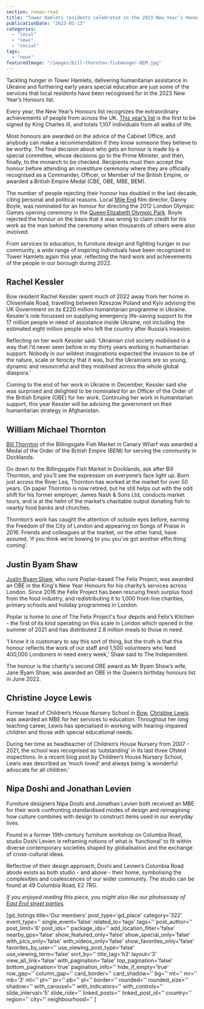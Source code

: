 ```yaml
---
section: roman-road
title: "Tower Hamlets residents celebrated in the 2023 New Year’s Honours list"
publicationDate: "2023-01-13"
categories: 
  - "local"
  - "news"
  - "social"
tags: 
  - "news"
featuredImage: "/images/bill-thornton-fishmonger-BEM.jpg"
---
```


Tackling hunger in Tower Hamlets, delivering humanitarian assistance in Ukraine and furthering early years special education are just some of the services that local residents have been recognised for in the 2023 New Year’s Honours list. 

Every year, the New Year’s Honours list recognizes the extraordinary achievements of people from across the UK. [This year’s list](https://www.gov.uk/government/collections/the-new-year-honours-2023) is the first to be signed by King Charles III, and totals 1,107 individuals from all walks of life.

Most honours are awarded on the advice of the Cabinet Office, and anybody can make a recommendation if they know someone they believe to be worthy. The final decision about who gets an honour is made by a special committee, whose decisions go to the Prime Minister, and then, finally, to the monarch to be checked. Recipients must then accept the honour before attending an investiture ceremony where they are officially recognised as a Commander, Officer, or Member of the British Empire, or awarded a British Empire Medal (CBE, OBE, MBE, BEM). 

The number of people rejecting their honour has doubled in the last decade, citing personal and political reasons. Local [Mile End](https://romanroadlondon.com/eco-pavilion-mile-end-park-history/) film director, Danny Boyle, was nominated for an honour for directing the 2012 London Olympic Games opening ceremony in the [Queen Elizabeth Olympic Park](https://romanroadlondon.com/phil-verney-photos-the-orbit-queen-elizabeth-olympic-park/). Boyle rejected the honour on the basis that it was wrong to claim credit for his work as the man behind the ceremony when thousands of others were also involved. 

From services to education, to furniture design and fighting hunger in our community, a wide range of inspiring individuals have been recognised in Tower Hamlets again this year, reflecting the hard work and achievements of the people in our borough during 2022. 

## Rachel Kessler

Bow resident Rachel Kessler spent much of 2022 away from her home in Chisenhale Road, travelling between Rzeszow Poland and Kyiv advising the UK Government on its £220 million humanitarian programme in Ukraine. Kessler’s role focussed on supplying emergency life-saving support to the 17 million people in need of assistance inside Ukraine, not including the estimated eight million people who left the country after Russia’s invasion. 

Reflecting on her work Kessler said: ‘Ukrainian civil society mobilised in a way that I’d never seen before in my thirty years working in humanitarian support. Nobody in our wildest imaginations expected the invasion to be of the nature, scale or ferocity that it was, but the Ukrainians are so young, dynamic and resourceful and they mobilised across the whole global diaspora.’ 

Coming to the end of her work in Ukraine in December, Kessler said she was surprised and delighted to be nominated for an Officer of the Order of the British Empire (OBE) for her work. Continuing her work in humanitarian support, this year Kessler will be advising the government on their humanitarian strategy in Afghanistan. 

## William Michael Thornton

[Bill Thornton](https://poplarlondon.co.uk/billingsgate-fishmonger-bill-thornton-receives-bem-serving-community-docklands/) of the Billingsgate Fish Market in Canary Wharf was awarded a Medal of the Order of the British Empire (BEM) for serving the community in Docklands. 

Go down to the Billingsgate Fish Market in Docklands, ask after Bill Thornton, and you’ll see the expression on everyone’s face light up. Born just across the River Lea, Thornton has worked at the market for over 50 years. On paper Thornton is now retired, but he still helps out with the odd shift for his former employer, James Nash & Sons Ltd, conducts market tours, and is at the helm of the market’s charitable output donating fish to nearby food banks and churches. 

Thornton’s work has caught the attention of outside eyes before, earning the Freedom of the City of London and appearing on Songs of Praise in 2016. Friends and colleagues at the market, on the other hand, have assured, ‘if you think we’re bowing to you you’ve got another effin thing coming’.

## Justin Byam Shaw

[Justin Byam Shaw](https://poplarlondon.co.uk/justin-byam-shaw-felix-project-charity-receives-obe-kings-honours/), who runs Poplar-based The Felix Project, was awarded an OBE in the King's New Year Honours for his charity’s services across London. Since 2016 the Felix Project has been rescuing fresh surplus food from the food industry, and redistributing it to 1,000 front-line charities, primary schools and holiday programmes in London.

Poplar is home to one of The Felix Project's four depots and Felix’s Kitchen - the first of its kind operating on this scale in London which opened in the summer of 2021 and has distributed 2.8 million meals to those in need. 

‘I know it is customary to say this sort of thing, but the truth is that this honour reflects the work of our staff and 1,500 volunteers who feed 400,000 Londoners in need every week,’ Shaw said to The Independent. 

The honour is the charity's second OBE award as Mr Byam Shaw’s wife, Jane Byam Shaw, was awarded an OBE in the Queen’s birthday honours list in June 2022.

## Christine Joyce Lewis

Former head of Children’s House Nursery School in [Bow](https://romanroadlondon.com/what-is-person-from-bow-called/), [Christine Lewis](https://romanroadlondon.com/christine-joyce-lewis-bow-headteacher-awarded-mbe/) was awarded an MBE for her services to education. Throughout her long teaching career, Lewis has specialised in working with hearing-impaired children and those with special educational needs. 

During her time as headteacher of Children’s House Nursery from 2007 - 2021, the school was recognised as ‘outstanding’ in its last three Ofsted inspections. In a recent blog post by Children’s House Nursery School, Lewis was described as ‘much loved’ and always being ‘a wonderful advocate for all children.’

## Nipa Doshi and Jonathan Levien

Furniture designers Nipa Doshi and Jonathan Levien both received an MBE for their work confronting standardised modes of design and reimagining how culture combines with design to construct items used in our everyday lives. 

Found in a former 19th-century furniture workshop on Columbia Road, studio Doshi Levien is reframing notions of what is ‘functional’ to fit within diverse contemporary societies shaped by globalisation and the exchange of cross-cultural ideas. 

Reflective of their design approach, Doshi and Levien’s Columbia Road abode exists as both studio - and above - their home, symbolising the complexities and coalescences of our wider community. The studio can be found at 49 Columbia Road, E2 7RG.

_If you enjoyed reading this piece, you might also like our photoessay of [East End street parties](https://romanroadlondon.com/platinum-jubilee-street-parties-east-end-style-photoessay/)._

\[gd\_listings title='Our members' post\_type='gd\_place' category='322' event\_type='' single\_event='false' related\_to='tags' tags='' post\_author='' post\_limit='6' post\_ids='' package\_ids='' add\_location\_filter='false' nearby\_gps='false' show\_featured\_only='false' show\_special\_only='false' with\_pics\_only='false' with\_videos\_only='false' show\_favorites\_only='false' favorites\_by\_user='' use\_viewing\_post\_type='false' use\_viewing\_term='false' sort\_by='' title\_tag='h3' layout='3' view\_all\_link='false' with\_pagination='false' top\_pagination='false' bottom\_pagination='true' pagination\_info='' hide\_if\_empty='true' row\_gap='' column\_gap='' card\_border='' card\_shadow='' bg='' mt='' mr='' mb='3' ml='' pt='' pr='' pb='' pl='' border='' rounded='' rounded\_size='' shadow='' with\_carousel='' with\_indicators='' with\_controls='' slide\_interval='5' slide\_ride='' linked\_posts='' linked\_post\_id='' country='' region='' city='' neighbourhood='' \]
